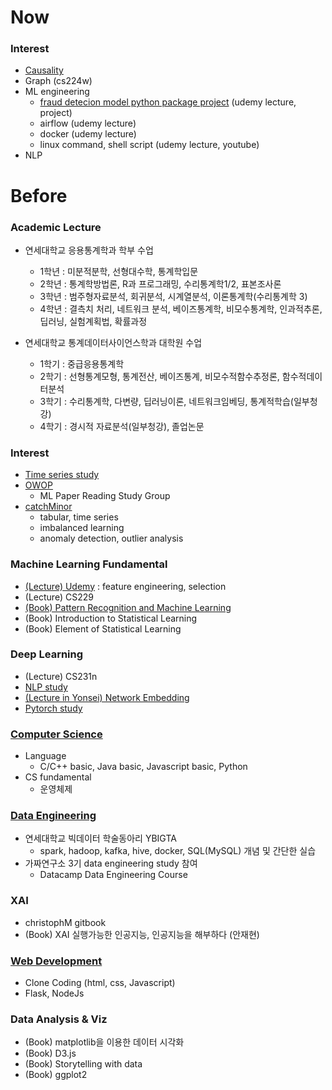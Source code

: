 # Now
### Interest  
- [Causality](https://github.com/minsoo9506/causality-study)
- Graph (cs224w)
- ML engineering
  - [fraud detecion model python package project](https://github.com/minsoo9506/fraudDetection) (udemy lecture, project)
  - airflow (udemy lecture)
  - docker (udemy lecture)
  - linux command, shell script (udemy lecture, youtube)
- NLP

# Before
### Academic Lecture
- 연세대학교 응용통계학과 학부 수업
  - 1학년 : 미분적분학, 선형대수학, 통계학입문
  - 2학년 : 통계학방법론, R과 프로그래밍, 수리통계학1/2, 표본조사론
  - 3학년 : 범주형자료분석, 회귀분석, 시계열분석, 이론통계학(수리통계학 3)
  - 4학년 : 결측치 처리, 네트워크 분석, 베이즈통계학, 비모수통계학, 인과적추론, 딥러닝, 실험계획법, 확률과정

- 연세대학교 통계데이터사이언스학과 대학원 수업
  - 1학기 : 중급응용통계학
  - 2학기 : 선형통계모형, 통계전산, 베이즈통계, 비모수적함수추정론, 함수적데이터분석
  - 3학기 : 수리통계학, 다변량, 딥러닝이론, 네트워크임베딩, 통계적학습(일부청강)
  - 4학기 : 경시적 자료분석(일부청강), 졸업논문

### Interest
- [Time series study](https://github.com/minsoo9506/time-series-study)
- [OWOP](https://github.com/minsoo9506/OWOP)
  - ML Paper Reading Study Group
- [catchMinor](https://github.com/minsoo9506/catchMinor)
  - tabular, time series
  - imbalanced learning
  - anomaly detection, outlier analysis 

### Machine Learning Fundamental
- [(Lecture) Udemy](https://github.com/minsoo9506/udemy_FE_FS) : feature engineering, selection
- (Lecture) CS229
- [(Book) Pattern Recognition and Machine Learning](https://minsoo9506.github.io/contact/)
- (Book) Introduction to Statistical Learning
- (Book) Element of Statistical Learning

### Deep Learning
- (Lecture) CS231n
- [NLP study](https://github.com/minsoo9506/NLP-study)
- [(Lecture in Yonsei) Network Embedding](https://github.com/minsoo9506/network-embedding)
- [Pytorch study](https://github.com/minsoo9506/pytorch-study)

### [Computer Science](https://github.com/minsoo9506/computer-science-study)
- Language
  - C/C++ basic, Java basic, Javascript basic, Python
- CS fundamental
  - 운영체제

### [Data Engineering](https://github.com/minsoo9506/data-engineering-study)
  - 연세대학교 빅데이터 학술동아리 YBIGTA
    - spark, hadoop, kafka, hive, docker, SQL(MySQL) 개념 및 간단한 실습
  - 가짜연구소 3기 data engineering study 참여
    - Datacamp Data Engineering Course

### XAI
  - christophM gitbook
  - (Book) XAI 실행가능한 인공지능, 인공지능을 해부하다 (안재현)

### [Web Development](https://github.com/minsoo9506/web-dev-study)
  - Clone Coding (html, css, Javascript)
  - Flask, NodeJs

### Data Analysis & Viz
- (Book) matplotlib을 이용한 데이터 시각화
- (Book) D3.js
- (Book) Storytelling with data
- (Book) ggplot2
